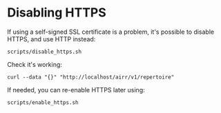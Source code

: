 # Disabling HTTPS

If using a self-signed SSL certificate is a problem, it's possible to disable HTTPS, and use HTTP instead:
```
scripts/disable_https.sh
```

Check it's working:
```
curl --data "{}" "http://localhost/airr/v1/repertoire"
```

If needed, you can re-enable HTTPS later using:
```
scripts/enable_https.sh
```
